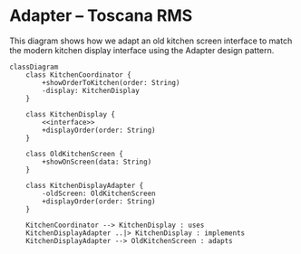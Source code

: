 # Adapter – Toscana RMS

This diagram shows how we adapt an old kitchen screen interface to match the modern kitchen display interface using the Adapter design pattern.

```mermaid
classDiagram
    class KitchenCoordinator {
        +showOrderToKitchen(order: String)
        -display: KitchenDisplay
    }

    class KitchenDisplay {
        <<interface>>
        +displayOrder(order: String)
    }

    class OldKitchenScreen {
        +showOnScreen(data: String)
    }

    class KitchenDisplayAdapter {
        -oldScreen: OldKitchenScreen
        +displayOrder(order: String)
    }

    KitchenCoordinator --> KitchenDisplay : uses
    KitchenDisplayAdapter ..|> KitchenDisplay : implements
    KitchenDisplayAdapter --> OldKitchenScreen : adapts
